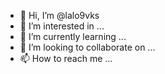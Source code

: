 - 👋 Hi, I’m @lalo9vks
- 👀 I’m interested in ...
- 🌱 I’m currently learning ...
- 💞️ I’m looking to collaborate on ...
- 📫 How to reach me ...

<!---
lalo9vks/lalo9vks is a ✨ special ✨ repository because its `README.md` (this file) appears on your GitHub profile.
You can click the Preview link to take a look at your changes.
--->
